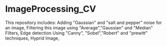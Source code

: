# ImageProcessing_CV
This repository includes: Adding "Gaussian" and "salt and pepper" noise for an image, Filtering this image using "Average","Gaussian" and "Median" Filters, Edge detection Using "Canny", "Sobel","Robert" and "prewitt" techniques, Hyprid Image, 

